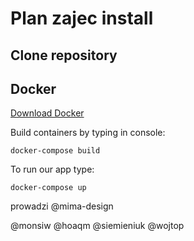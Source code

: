 # Plan zajec install

## Clone repository
## Docker
[Download Docker](https://www.docker.com/get-started)

Build containers by typing in console:
```console
docker-compose build
```

To run our app type:
```console
docker-compose up
```




prowadzi @mima-design

@monsiw
@hoaqm
@siemieniuk
@wojtop
